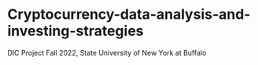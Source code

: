 # Cryptocurrency-data-analysis-and-investing-strategies
DIC Project Fall 2022, State University of New York at Buffalo

